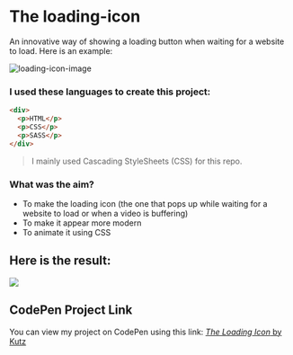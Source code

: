 # The loading-icon
An innovative way of showing a loading button when waiting for a website to load.
Here is an example:

![loading-icon-image](https://cdn.pixabay.com/photo/2015/02/22/17/56/loading-645268_1280.jpg)

### I used these languages to create this project:
```html
<div>
  <p>HTML</p>
  <p>CSS</p>
  <p>SASS</p>
</div>
```

> I mainly used Cascading StyleSheets (CSS) for this repo.

### What was the aim?
* To make the loading icon (the one that pops up while waiting for a website to load or when a video is buffering)
* To make it appear more modern
* To animate it using CSS

## Here is the result:

<img src="https://github.com/Kutz-Dag/loading-icon/assets/100941428/a43fe43f-bdaf-4ea4-8436-df9c4a14386d" />

## CodePen Project Link
You can view my project on CodePen using this link:
[*The Loading Icon* by Kutz](https://codepen.io/kutzz/pen/OJryyWx)
